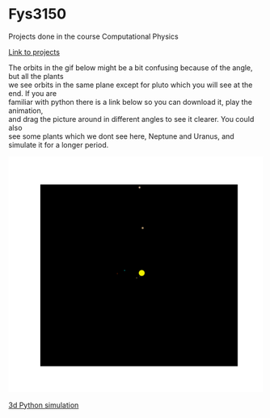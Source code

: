 # Fys3150
Projects done in the course Computational Physics

[Link to projects](https://github.com/endrias34/FYS4150/)

  
The orbits in the gif below might be a bit confusing because of the angle, but all the plants  
we see orbits in the same plane except for pluto which you will see at the end. If you are  
familiar with python there is a link below so you can download it, play the animation,  
and drag the picture around in different angles to see it clearer. You could also  
see some plants which we dont see here, Neptune and Uranus, and simulate it for a longer period.  
<p align="center">
  <img src="Solar_sys.gif">
</p>

[3d Python simulation](https://github.com/endrias34/FYS4150/blob/master/src/Project-3/3d_simulation.zip)
